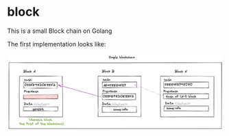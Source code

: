 # block

This is a small Block chain on Golang

The first implementation looks like:

![](images/1_simple_blockchain.png)
